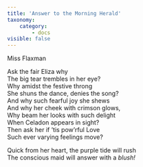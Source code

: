 ```yaml
---
title: 'Answer to the Morning Herald'
taxonomy:
    category:
        - docs
visible: false
---
```


<div class="author">Miss Flaxman</div>

Ask the fair Eliza why  
The big tear trembles in her eye?  
Why amidst the festive throng  
She shuns the dance, denies the song?  
And why such fearful joy she shews  
And why her cheek with crimson glows,  
Why beam her looks with such delight  
When Celadon appears in sight?  
Then ask her if ’tis pow’rful Love  
Such ever varying feelings move?  
  
Quick from her heart, the purple tide will rush  
The conscious maid will answer with a *blush!*